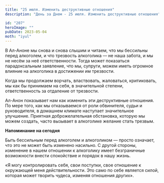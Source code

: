 ```yaml
---
title: "25 июля. Изменить деструктивные отношения"
description: "День за Днем - 25 июля. Изменить деструктивные отношения"

id: "207"
heroImage: ""
pubDate: 2023-05-04
moth: "iyul"
---
```


В Ал-Аноне мы снова и снова слышим и читаем, что мы бессильны перед алкоголем,
и что трезвость алкоголика — не наша забота, и мы не несём за неё
ответственности. Тогда может показаться парадоксальным заявление, что мы,
супруги, можем иметь огромное влияние на алкоголика в достижении им трезвости.

Когда мы продолжаем ворчать, властвовать, жаловаться, критиковать, мы как бы
принимаем на себя, в значительной степени, ответственность за отдаление от
трезвости.

Ал-Анон показывает нам как изменить эти деструктивные отношения. По мере того,
как мы отказываемся от роли обвинителя, судьи и руководителя, в домашнем
климате наступает значительное улучшение. Приятная доброжелательная
обстановка, которую мы можем создать, часто вызывает в алкоголике желание
стать трезвым.

**Напоминание на сегодня**

Быть бессильным перед алкоголем и алкоголиком — просто означает, что это не
может быть изменено насильно. С другой стороны, изменение в нашем отношении к
алкоголику имеет безграничные возможности внести спокойствие и порядок в нашу
жизнь.

«Я могу контролировать себя, свои поступки, свое отношение к окружающей меня
действительности. Это само по себе является силой, которая может творить
чудеса, изменяя отношения других».
